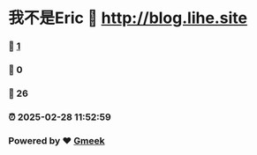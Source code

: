 # 我不是Eric :link: http://blog.lihe.site 
### :page_facing_up: [1](http://blog.lihe.site/tag.html) 
### :speech_balloon: 0 
### :hibiscus: 26 
### :alarm_clock: 2025-02-28 11:52:59 
### Powered by :heart: [Gmeek](https://github.com/Meekdai/Gmeek)
